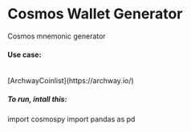 # Cosmos Wallet Generator
 Cosmos mnemonic generator <br>
<h4>Use case: </h4> <br>
[ArchwayCoinlist](https://archway.io/)

<h5>To run, intall this: </h5>

import cosmospy
import pandas as pd

